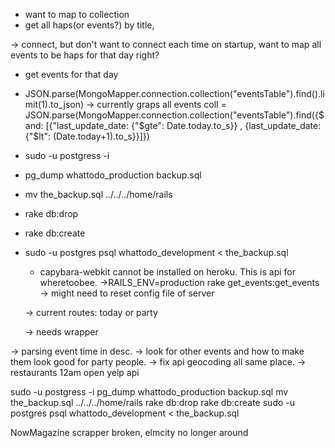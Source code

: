 - want to map to collection
- get all haps(or events?) by title, 

-> connect, but don't want to connect each time on startup, want to map all events to be haps for that day right?
- get events for that day
- JSON.parse(MongoMapper.connection.collection("eventsTable").find().limit(1).to_json) -> currently graps all events
coll = JSON.parse(MongoMapper.connection.collection("eventsTable").find({$and: [{"last_update_date:  {"$gte": Date.today.to_s}} , {last_update_date: {"$lt": (Date.today+1).to_s}}]})


- sudo -u postgress -i
- pg_dump whattodo_production backup.sql
- mv the_backup.sql ../../../home/rails
- rake db:drop
- rake db:create
- sudo -u postgres psql whattodo_development < the_backup.sql

  - capybara-webkit cannot be installed on heroku. This is api for wheretoobee.
  ->RAILS_ENV=production rake get_events:get_events
  -> might need to reset config file of server

  -> current routes: today or party

  -> needs wrapper

-> parsing event time in desc.
-> look for other events and how to make them look good for party people.
-> fix api geocoding all same place.
-> restaurants 12am open yelp api

sudo -u postgress -i
pg_dump whattodo_production backup.sql
mv the_backup.sql ../../../home/rails
rake db:drop
rake db:create
sudo -u postgres psql whattodo_development < the_backup.sql

NowMagazine scrapper broken, elmcity no longer around

